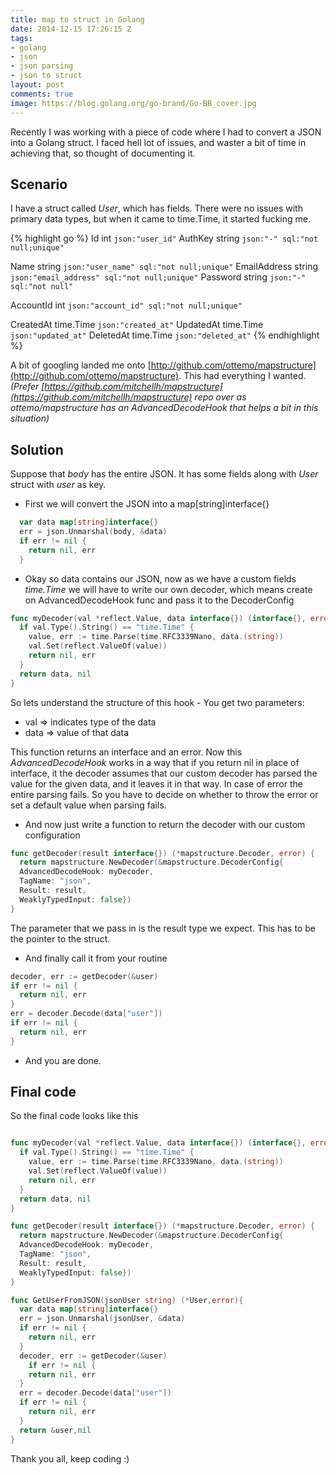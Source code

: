 ```yaml
---
title: map to struct in Golang
date: 2014-12-15 17:26:15 Z
tags:
- golang
- json
- json parsing
- json to struct
layout: post
comments: true
image: https://blog.golang.org/go-brand/Go-BB_cover.jpg
---
```


Recently I was working with a piece of code where I had to convert a JSON into a Golang struct. I faced hell lot of issues, and waster a bit of time in achieving that, so thought of documenting it.

## Scenario

I have a struct called _User_, which has fields. There were no issues with primary data types, but when it came to time.Time, it started fucking me.

{% highlight go %}
Id int `json:"user_id"`
AuthKey string `json:"-" sql:"not null;unique"`

Name string `json:"user_name" sql:"not null;unique"`
EmailAddress string `json:"email_address" sql:"not null;unique"`
Password string `json:"-" sql:"not null"`

AccountId int `json:"account_id" sql:"not null;unique"`

CreatedAt time.Time `json:"created_at"`
UpdatedAt time.Time `json:"updated_at"`
DeletedAt time.Time `json:"deleted_at"`
{% endhighlight %}

A bit of googling landed me onto [http://github.com/ottemo/mapstructure](http://github.com/ottemo/mapstructure). This had everything I wanted. _(Prefer [https://github.com/mitchellh/mapstructure](https://github.com/mitchellh/mapstructure) repo over as ottemo/mapstructure has an AdvancedDecodeHook that helps a bit in this situation)_

## Solution

Suppose that _body_ has the entire JSON. It has some fields along with _User_ struct with _user_ as key.

- First we will convert the JSON into a map[string]interface{}

```go
  var data map[string]interface{}
  err = json.Unmarshal(body, &data)
  if err != nil {
    return nil, err
  }
```

- Okay so data contains our JSON, now as we have a custom fields _time.Time_ we will have to write our own decoder, which means create on AdvancedDecodeHook func and pass it to the DecoderConfig

```go
func myDecoder(val *reflect.Value, data interface{}) (interface{}, error) {
  if val.Type().String() == "time.Time" {
    value, err := time.Parse(time.RFC3339Nano, data.(string))
    val.Set(reflect.ValueOf(value))
    return nil, err
  }
  return data, nil
}
```

So lets understand the structure of this hook -
You get two parameters:

- val => indicates type of the data
- data => value of that data

This function returns an interface and an error. Now this _AdvancedDecodeHook_ works in a way that if you return nil in place of interface, it the decoder assumes that our custom decoder has parsed the value for the given data, and it leaves it in that way. In case of error the entire parsing fails. So you have to decide on whether to throw the error or set a default value when parsing fails.

- And now just write a function to return the decoder with our custom configuration

```go
func getDecoder(result interface{}) (*mapstructure.Decoder, error) {
  return mapstructure.NewDecoder(&mapstructure.DecoderConfig{
  AdvancedDecodeHook: myDecoder,
  TagName: "json",
  Result: result,
  WeaklyTypedInput: false})
}
```

The parameter that we pass in is the result type we expect. This has to be the pointer to the struct.

- And finally call it from your routine

```go
decoder, err := getDecoder(&user)
if err != nil {
  return nil, err
}
err = decoder.Decode(data["user"])
if err != nil {
  return nil, err
}
```

- And you are done.

## Final code

So the final code looks like this

```go

func myDecoder(val *reflect.Value, data interface{}) (interface{}, error) {
  if val.Type().String() == "time.Time" {
    value, err := time.Parse(time.RFC3339Nano, data.(string))
    val.Set(reflect.ValueOf(value))
    return nil, err
  }
  return data, nil
}

func getDecoder(result interface{}) (*mapstructure.Decoder, error) {
  return mapstructure.NewDecoder(&mapstructure.DecoderConfig{
  AdvancedDecodeHook: myDecoder,
  TagName: "json",
  Result: result,
  WeaklyTypedInput: false})
}

func GetUserFromJSON(jsonUser string) (*User,error){
  var data map[string]interface{}
  err = json.Unmarshal(jsonUser, &data)
  if err != nil {
    return nil, err
  }
  decoder, err := getDecoder(&user)
    if err != nil {
    return nil, err
  }
  err = decoder.Decode(data["user"])
  if err != nil {
    return nil, err
  }
  return &user,nil
}
```

Thank you all, keep coding :)
